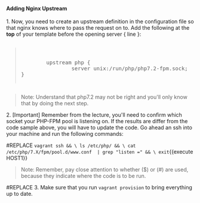 #### Adding Nginx Upstream

1\. Now, you need to create an upstream definition in the configuration file so that nginx knows where to pass the request on to. Add the following at the **top** of your template before the opening server { line }:

<pre class="file" data-filename="playbook.yml"><blockquote>

        upstream php {
                server unix:/run/php/php7.2-fpm.sock;
}

</blockquote></pre>

>Note: Understand that php7.2 may not be right and you'll only know that by doing the next step.

2\. [Important] Remember from the lecture, you'll need to confirm which socket your PHP-FPM pool is listening on. If the results are differ from the code sample above, you will have to update the code. Go ahead an ssh into your machine and run the following commands:

#REPLACE
`vagrant ssh && \
ls /etc/php/ && \
cat /etc/php/7.X/fpm/pool.d/www.conf  | grep "listen =" && \
exit`{{execute HOST1}}

>Note: Remember, pay close attention to whether ($) or (#) are used, because they indicate where the code is to be run.

#REPLACE
3\. Make sure that you run `vagrant provision` to bring everything up to date.
